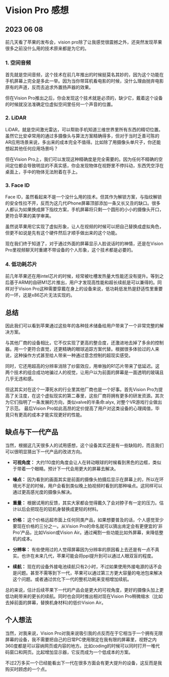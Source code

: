 # Vision Pro 感想

## 2023 06 08

前几天看了苹果的发布会，vision pro除了让我感觉很震撼之外，还突然发现苹果很多之前没什么用的技术原来都是为它的。

### 1. 空间音频

首先就是空间音频，这个技术在前几年推出的时候挺莫名其妙的，因为这个功能在手机屏幕上完全是多此一举。因为当你带耳机看电影的时候，没什么理由抛弃电影原有的声道，反而去追求外置扬声器的效果。

但在Vision Pro推出之后，你会发现这个技术就是必须的，缺少它，戴着这个设备的时候就没法准确定位虚拟空间里任何一个声音的位置。

### 2. LiDAR

LiDAR，就是空间激光雷达，可以帮助手机知道三维世界里所有东西的精切位置。虽然它比安卓常用的通过多摄像头与算法方案精确得多，但对于当时乏善可陈的AR应用场景来说，多出来的成本完全不值得。比如除了用摄像头单尺子，你还能想起其他任何应用场景吗？

但在Vision Pro上，我们可以发现这种精确度是完全需要的。因为任何不精确的空间定位都会导致明显的不真实感，你会发现物体在视野里不停抖动，东西凭空浮在桌面上，手中的物体无法附着在手上。

### 3. Face ID

Face ID，虽然看起来不是一个没什么用的技术。但其作为解锁方案，与指纹解锁的安全性拉不开，反而为这几代iPhone屏幕顶部添加一条又长又丑的缺口。很多人都认为如果换成屏下指纹方案，手机屏幕将只剩一个圆形的小小的摄像头开口，更符合苹果的美学审美。

虽然说苹果用它实现了虚拟形象，让人在视频的时候可以把自己替换成虚拟角色，但更不如说是先有这个硬件然后才顺手做出来的这个功能。

现在我们终于知道了，对于通过外面的屏幕显示人脸说话时的神情，还是在Vision Pro里视频聊天时重建不带设备的个人形象，这个技术都是必要的。

### 4. 低功耗芯片

前几年苹果还在用intel芯片的时候，经常被吐槽发热量大性能还没有提升。等到之后基于ARM的自研M1芯片推出，用户才发现高性能和超长续航是可以兼得的。同样对于Vision Pro这种需要穿戴在身上的设备来说，低功耗低发热是舒适性里重要的一环，这是x86芯片无法实现的。

## 总结

因此我们可以看到苹果通过这些年的各种技术储备给用户带来了一个非常完整的解决方案。

与其他厂商的设备相比，它不仅实现了更高的整合度，还激进地去掉了多余的控制器。用一个更符合直觉，还更精确的眼球追踪方案代替。根据很多体验过的人来说，这种操作方式甚至给人带来一种通过意念控制的超现实感受。

同时，它还用超高的分辨率消除了纱窗效应，用单独的R1芯片带来了低延迟。这两个技术的组合成功地骗过人的视觉，让用户以为前面的屏幕是一面透明的玻璃且几乎无违和感。

但这其实对在这个一潭死水的行业里其他厂商也是一个好事。首先Vision Pro为提高了关注度，在这个虚拟现实的第二春里，这些厂商将拥有更多的研发资源。其次为它们指明了一条发展的方向，类似valve的半条命:alyx, 对整个VR游戏行业做出了示范。 最后Vision Pro如此高昂的定价提高了用户对这类设备的心理阈值，毕竟只有更高的成本才能实现更好的性能。

## 缺点与下一代产品

当然，根据这几天很多人的试用感想，这个设备其实还是有一些缺陷的，而且我们可以很明显猜出下一代产品的改进方向。

- **可视角度：** 大约110度的角度会让人在转动眼球的时候看到黑色的边框，类似于带着一个眼睛。预计下一代会用更大的屏幕去解决。

- **噪点：** 因为看到的画面其实是前面的摄像头拍摄后显示在屏幕上的，所以在环境光不足的时候，用户会看到类似晚上拍视频时看到的那种噪点。这同样可以通过更高感光度的摄像头解决。

- **重量：** 根据试用的反馈，其实大家都会觉得戴久了会对脖子有一定的压力。估计以后会把现在的铝机身替换成更轻的材料。

- **价格：** 这个价格远超市面上任何同类产品，如果想要普及的话，个人感觉至少要现在价格的三分之一。从Vision Pro的命名就可以猜出肯定会有更便宜的‘非Pro’产品，比如Vision或Vision Air。通过阉割一些功能比如外屏幕，来降低整机的成本。

- **分辨率：** 有些使用过的人觉得屏幕因为分辨率的原因看上去还是有一点不真实。也许在未来几代，苹果可能会将ppi提升到可以通过人眼双盲的程度。

- **续航：** 现在的设备外接电池续航只有2小时，不过如果使用外接电源的话不会是问题。甚至不需等到下一代，苹果可以通过第三方更大容量的电池包来解决这个问题。或者通过优化下一代的整机功耗来变相增加续航。

总的来说，估计后续苹果下一代的产品会是更大的可视角度，更好的摄像头加上更低功耗带来的更长的续航。同时也会同时推出相对现在Vision Pro稍微缩水（比如去掉前面的屏幕，替换机身材料)的低价Vision Air。

## 个人想法

当然，对我来说，Vision Pro对我来说吸引我的点反而在于它相当于一个拥有无限屏幕的设备，我不需要把自己的日常PC使用限定在我有限的屏幕里，视野之内360度都是可以容纳网页或内容的地方。比如coding的时候可以同时打开一堆代码窗口和网页。比起增加显示器，它反而成为一个低成本的方案。

不过2万多买一个已经能看出下一代在很多方面会有更大提升的设备，这反而是我购买时顾虑的一个点。




